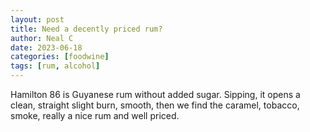 ```yaml
---
layout: post
title: Need a decently priced rum?
author: Neal C
date: 2023-06-18
categories: [foodwine]
tags: [rum, alcohol]
---
```


Hamilton 86 is Guyanese rum without added sugar.  Sipping, it 
opens a clean, straight slight burn, smooth, then we find the
caramel, tobacco, smoke, really a nice rum and well priced.

